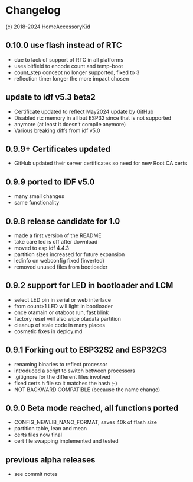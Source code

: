 # Changelog
(c) 2018-2024 HomeAccessoryKid

## 0.10.0 use flash instead of RTC
- due to lack of support of RTC in all platforms
- uses bitfield to encode count and temp-boot
- count_step concept no longer supported, fixed to 3
- reflection timer longer the more impact chosen

## update to idf v5.3 beta2
- Certificate updated to reflect May2024 update by GitHub
- Disabled rtc memory in all but ESP32 since that is not supported
- anymore (at least it doesn’t compile anymore)
- Various breaking diffs from idf v5.0

## 0.9.9+ Certificates updated
- GitHub updated their server certificates so need for new Root CA certs

## 0.9.9 ported to IDF v5.0
- many small changes
- same functionality

## 0.9.8 release candidate for 1.0
- made a first version of the README
- take care led is off after download
- moved to esp idf 4.4.3
- partition sizes increased for future expansion
- ledinfo on webconfig fixed (inverted)
- removed unused files from bootloader

## 0.9.2 support for LED in bootloader and LCM
- select LED pin in serial or web interface
- from count>1 LED will light in bootloader
- once otamain or otaboot run, fast blink
- factory reset will also wipe otadata partition
- cleanup of stale code in many places
- cosmetic fixes in deploy.md

## 0.9.1 Forking out to ESP32S2 and ESP32C3
- renaming binaries to reflect processor
- introduced a script to switch between processors
- .gitignore for the different files involved
- fixed certs.h file so it matches the hash ;-)
- NOT BACKWARD COMPATIBLE (because the name change)

## 0.9.0 Beta mode reached, all functions ported
- CONFIG_NEWLIB_NANO_FORMAT, saves 40k of flash size
- partition table, lean and mean
- certs files now final
- cert file swapping implemented and tested

## previous alpha releases
- see commit notes

